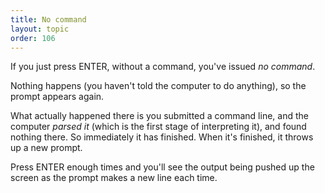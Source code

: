```yaml
---
title: No command
layout: topic
order: 106
---
```


If you just press ENTER, without a command, you've issued _no command_.

Nothing happens (you haven't told the computer to do anything), so the prompt appears again.

What actually happened there is you submitted a command line, and the computer _parsed it_ (which is the first stage of interpreting it), and found nothing there. So immediately it has finished. When it's finished, it throws up a new prompt.

Press ENTER enough times and you'll see the output being pushed up the screen as the prompt makes a new line each time.


